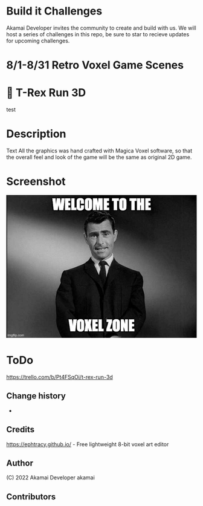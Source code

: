 # Build it Challenges
Akamai Developer invites the community to create and build with us. We will host a series of challenges in this repo, be sure to star to recieve updates for upcoming challenges.

# 8/1-8/31 Retro Voxel Game Scenes 

# 🦖 T-Rex Run 3D
test

# Description
Text
All the graphics was hand crafted with Magica Voxel software, so that the overall feel and look of the game will be the same as original 2D game.


# Screenshot
![Fun](https://github.com/thesunnysideup/contesttesttest/blob/main/6mrt6z.jpg)

# ToDo
https://trello.com/b/Pt4FSqOi/t-rex-run-3d

## Change history
- 

## Credits
https://ephtracy.github.io/ - Free lightweight 8-bit voxel art editor  

## Author

(C) 2022 Akamai Developer
akamai

## Contributors

